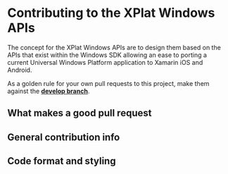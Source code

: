 # Contributing to the XPlat Windows APIs

The concept for the XPlat Windows APIs are to design them based on the APIs that exist within the Windows SDK allowing an ease to porting a current Universal Windows Platform application to Xamarin iOS and Android.

As a golden rule for your own pull requests to this project, make them against the **[develop branch](https://github.com/jamesmcroft/XPlat-Windows-APIs/tree/develop)**. 

## What makes a good pull request

## General contribution info

## Code format and styling
